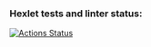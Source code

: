 ### Hexlet tests and linter status:
[![Actions Status](https://github.com/OlgaMolkova/java-project-78/actions/workflows/hexlet-check.yml/badge.svg)](https://github.com/OlgaMolkova/java-project-78/actions)